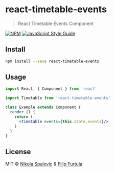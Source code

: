 # react-timetable-events

> React Timetable Events Component

[![NPM](https://img.shields.io/npm/v/react-timetable-events.svg)](https://www.npmjs.com/package/react-timetable-events) [![JavaScript Style Guide](https://img.shields.io/badge/code_style-standard-brightgreen.svg)](https://standardjs.com)

## Install

```bash
npm install --save react-timetable-events
```

## Usage

```jsx
import React, { Component } from 'react'

import Timetable from 'react-timetable-events'

class Example extends Component {
  render () {
    return (
      <Timetable events={this.state.events}/>
    )
  }
}
```

## License

MIT © [Nikola Spalevic](https://github.com/nikolasp) & [Filip Furtula](https://github.com/fujee)
